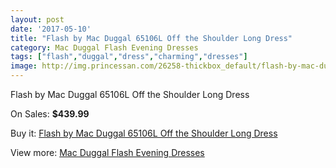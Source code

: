 ```yaml
---
layout: post
date: '2017-05-10'
title: "Flash by Mac Duggal 65106L Off the Shoulder Long Dress"
category: Mac Duggal Flash Evening Dresses
tags: ["flash","duggal","dress","charming","dresses"]
image: http://img.princessan.com/26258-thickbox_default/flash-by-mac-duggal-65106l-off-the-shoulder-long-dress.jpg
---
```

Flash by Mac Duggal 65106L Off the Shoulder Long Dress

On Sales: **$439.99**
<a href="https://www.princessan.com/en/12072-flash-by-mac-duggal-65106l-off-the-shoulder-long-dress.html"><amp-img layout="responsive" width="600" height="600" src="//img.princessan.com/26258-thickbox_default/flash-by-mac-duggal-65106l-off-the-shoulder-long-dress.jpg" alt="Flash by Mac Duggal 65106L Off the Shoulder Long Dress 0" /></a>
<a href="https://www.princessan.com/en/12072-flash-by-mac-duggal-65106l-off-the-shoulder-long-dress.html"><amp-img layout="responsive" width="600" height="600" src="//img.princessan.com/26260-thickbox_default/flash-by-mac-duggal-65106l-off-the-shoulder-long-dress.jpg" alt="Flash by Mac Duggal 65106L Off the Shoulder Long Dress 1" /></a>
<a href="https://www.princessan.com/en/12072-flash-by-mac-duggal-65106l-off-the-shoulder-long-dress.html"><amp-img layout="responsive" width="600" height="600" src="//img.princessan.com/26259-thickbox_default/flash-by-mac-duggal-65106l-off-the-shoulder-long-dress.jpg" alt="Flash by Mac Duggal 65106L Off the Shoulder Long Dress 2" /></a>

Buy it: [Flash by Mac Duggal 65106L Off the Shoulder Long Dress](https://www.princessan.com/en/12072-flash-by-mac-duggal-65106l-off-the-shoulder-long-dress.html "Flash by Mac Duggal 65106L Off the Shoulder Long Dress")

View more: [Mac Duggal Flash Evening Dresses](https://www.princessan.com/en/86- "Mac Duggal Flash Evening Dresses")